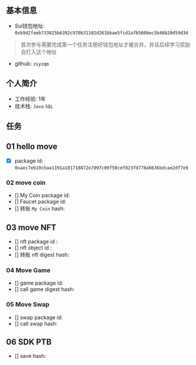 ## 基本信息
- Sui钱包地址: `0xb9d2feeb733825b6392c970b31102d261bbae5fcd1afb560bec5b46b20d59d34`
> 首次参与需要完成第一个任务注册好钱包地址才被合并，并且后续学习奖励会打入这个地址
- github: `zsyzqm`

## 个人简介
- 工作经验: 1年
- 技术栈: `Java` `SQL`

## 任务

##   01 hello move  
- [x] package id: `0xaec7eb10cbaa1191a181718872e7097c09f50cef823fd778a6636bdcae2df7e9`

### 02 move coin

- [] My Coin package id:
- [] Faucet package id:
- [] 转账 `My Coin` hash:

##   03 move NFT
- [] nft package id : 
- [] nft object id : 
- [] 转账 nft digest hash: 

### 04 Move Game

- [] game package id: 
- [] call game digest hash: 

### 05 Move Swap

- [] swap package id: 
- [] call swap hash: 

##   06 SDK PTB
- [] save hash: 